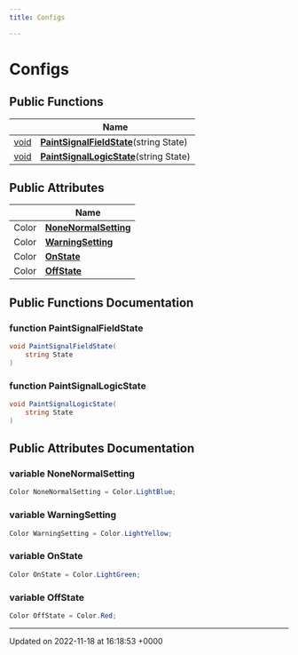 ```yaml
---
title: Configs

---
```


# Configs





## Public Functions

|                | Name           |
| -------------- | -------------- |
| [void](/SignallingSystem-doc/mainsystem/Files/SerialPixelLeds_8vb/#variable-void) | **[PaintSignalFieldState](/SignallingSystem-doc/mainsystem/Classes/classConfigs/#function-paintsignalfieldstate)**(string State) |
| [void](/SignallingSystem-doc/mainsystem/Files/SerialPixelLeds_8vb/#variable-void) | **[PaintSignalLogicState](/SignallingSystem-doc/mainsystem/Classes/classConfigs/#function-paintsignallogicstate)**(string State) |

## Public Attributes

|                | Name           |
| -------------- | -------------- |
| Color | **[NoneNormalSetting](/SignallingSystem-doc/mainsystem/Classes/classConfigs/#variable-nonenormalsetting)**  |
| Color | **[WarningSetting](/SignallingSystem-doc/mainsystem/Classes/classConfigs/#variable-warningsetting)**  |
| Color | **[OnState](/SignallingSystem-doc/mainsystem/Classes/classConfigs/#variable-onstate)**  |
| Color | **[OffState](/SignallingSystem-doc/mainsystem/Classes/classConfigs/#variable-offstate)**  |

## Public Functions Documentation

### function PaintSignalFieldState

```csharp
void PaintSignalFieldState(
    string State
)
```


### function PaintSignalLogicState

```csharp
void PaintSignalLogicState(
    string State
)
```


## Public Attributes Documentation

### variable NoneNormalSetting

```csharp
Color NoneNormalSetting = Color.LightBlue;
```


### variable WarningSetting

```csharp
Color WarningSetting = Color.LightYellow;
```


### variable OnState

```csharp
Color OnState = Color.LightGreen;
```


### variable OffState

```csharp
Color OffState = Color.Red;
```


-------------------------------

Updated on 2022-11-18 at 16:18:53 +0000